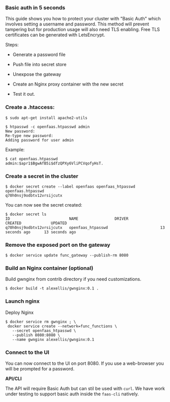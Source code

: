 ### Basic auth in 5 seconds

This guide shows you how to protect your cluster with "Basic Auth" which involves setting a username
and password. This method will prevent tampering but for production usage will also need TLS
enabling. Free TLS certificates can be generated with LetsEncrypt.

Steps:

* Generate a password file
* Push file into secret store
* Unexpose the gateway
* Create an Nginx proxy container with the new secret

* Test it out.

### Create a .htaccess:

```
$ sudo apt-get install apache2-utils
```

```
$ htpasswd -c openfaas.htpasswd admin
New password: 
Re-type new password: 
Adding password for user admin
```

Example:

```
$ cat openfaas.htpasswd 
admin:$apr1$BgwAfB5i$dfzQPXy6VliPCVqofyHsT.
```

### Create a secret in the cluster

```
$ docker secret create --label openfaas openfaas_htpasswd openfaas.htpasswd 
q70h0nsj9odbtv12vrsijcutx
```

You can now see the secret created:

```
$ docker secret ls
ID                          NAME                DRIVER              CREATED             UPDATED
q70h0nsj9odbtv12vrsijcutx   openfaas_htpasswd                       13 seconds ago      13 seconds ago
```

### Remove the exposed port on the gateway

```
$ docker service update func_gateway --publish-rm 8080
```

### Build an Nginx container (optional)

Build gwnginx from contrib directory if you need customizations.

```
$ docker build -t alexellis/gwnginx:0.1 .
```

### Launch nginx

Deploy Nginx

```
$ docker service rm gwnginx ; \
 docker service create --network=func_functions \
   --secret openfaas_htpasswd \
   --publish 8080:8080 \
   --name gwnginx alexellis/gwnginx:0.1 
```

### Connect to the UI

You can now connect to the UI on port 8080. If you use a web-browser you will be prompted for a password.

**API/CLI**

The API will require Basic Auth but can stil be used with `curl`. We have work under testing to support basic auth inside the `faas-cli` natively.

